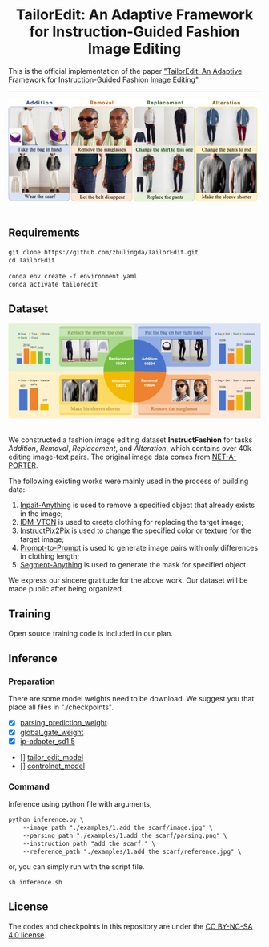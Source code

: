 
<div align="center">
<h1>TailorEdit: An Adaptive Framework for Instruction-Guided Fashion Image Editing</h1>
</div>

This is the official implementation of the paper ["TailorEdit: An Adaptive Framework for Instruction-Guided Fashion Image Editing"]().

---

![teaser](assets/teaser.png)&nbsp;

## Requirements

```
git clone https://github.com/zhulingda/TailorEdit.git
cd TailorEdit

conda env create -f environment.yaml
conda activate tailoredit
```


## Dataset
![teaser2](assets/teaser2.png)&nbsp;

We constructed a fashion image editing dataset **InstructFashion** for tasks *Addition*, *Removal*, *Replacement*, and *Alteration*, which contains over 40k editing image-text pairs. The original image data comes from [NET-A-PORTER](https://www.net-a-porter.com/).

The following existing works were mainly used in the process of building data:
1. [Inpait-Anything](https://github.com/geekyutao/Inpaint-Anything) is used to remove a specified object that already exists in the image;
2. [IDM-VTON](https://github.com/yisol/IDM-VTON) is used to create clothing for replacing the target image;
3. [InstructPix2Pix](https://github.com/timothybrooks/instruct-pix2pix) is used to change the specified color or texture for the target image;
4. [Prompt-to-Prompt](https://github.com/google/prompt-to-prompt) is used to generate image pairs with only differences in clothing length;
5. [Segment-Anything](https://github.com/facebookresearch/segment-anything) is used to generate the mask for specified object.

We express our sincere gratitude for the above work. Our dataset will be made public after being organized.


## Training
Open source training code is included in our plan.


## Inference


### Preparation
There are some model weights need to be download. We suggest you that place all files in "./checkpoints".
- [x] [parsing_prediction_weight](https://drive.google.com/file/d/1aOxfR3zvJYQbVglcF6la8zxyeLC3ykj_/view?usp=drive_link)
- [x] [global_gate_weight](https://drive.google.com/file/d/1bj6Qjfc33naYrff1_H9I8aA7cnuE_XHW/view?usp=drive_link)
- [x] [ip-adapter_sd1.5](https://drive.google.com/file/d/1p6Dtkb-UO0S7Wkj3uzImWp2M3EqXJywE/view?usp=drive_link)
- [] [tailor_edit_model]()
- [] [controlnet_model]()

### Command
Inference using python file with arguments,

```
python inference.py \
    --image_path "./examples/1.add the scarf/image.jpg" \
    --parsing_path "./examples/1.add the scarf/parsing.png" \
    --instruction_path "add the scarf." \
    --reference_path "./examples/1.add the scarf/reference.jpg" \
```

or, you can simply run with the script file.

```
sh inference.sh
```


## License
The codes and checkpoints in this repository are under the [CC BY-NC-SA 4.0 license](https://creativecommons.org/licenses/by-nc-sa/4.0/legalcode).

